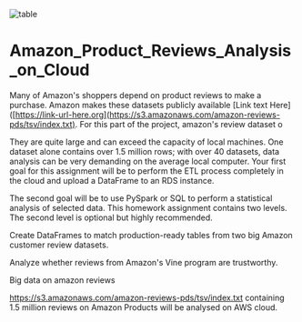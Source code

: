 ![table](https://github.com/fbrowther/Amazon_Product_Reviews_Analysis_on_Cloud/blob/main/Images%20for%20ReadMe/AmazonVine.jpeg)

# Amazon_Product_Reviews_Analysis_on_Cloud

Many of Amazon's shoppers depend on product reviews to make a purchase. Amazon makes these datasets publicly available [Link text Here]([https://link-url-here.org](https://s3.amazonaws.com/amazon-reviews-pds/tsv/index.txt). For this part of the project, amazon's review dataset o 



They are quite large and can exceed the capacity of local machines. One dataset alone contains over 1.5 million rows; with over 40 datasets, data analysis can be very demanding on the average local computer. Your first goal for this assignment will be to perform the ETL process completely in the cloud and upload a DataFrame to an RDS instance. 

The second goal will be to use PySpark or SQL to perform a statistical analysis of selected data.
This homework assignment contains two levels. The second level is optional but highly recommended.


Create DataFrames to match production-ready tables from two big Amazon customer review datasets.


Analyze whether reviews from Amazon's Vine program are trustworthy.





Big data on amazon reviews 

https://s3.amazonaws.com/amazon-reviews-pds/tsv/index.txt
containing 1.5 million reviews on Amazon Products will be analysed on AWS cloud.

